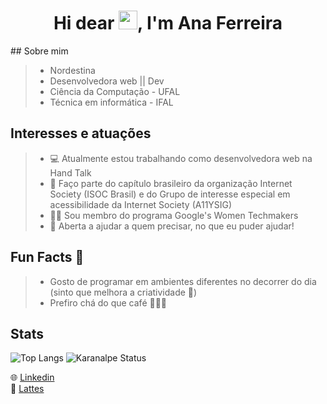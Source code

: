 <h1 align="center">Hi dear <img src="https://raw.githubusercontent.com/kaueMarques/kaueMarques/master/hi.gif" width="30px">, I'm Ana Ferreira</h1>
## Sobre mim

> - Nordestina
> - Desenvolvedora web || Dev
> - Ciência da Computação - UFAL
> - Técnica em informática - IFAL

## Interesses e atuações
> - :computer: Atualmente estou trabalhando como desenvolvedora web na Hand Talk </br>
> - 🌱 Faço parte do capítulo brasileiro da organização Internet Society (ISOC Brasil) e do Grupo de interesse especial em acessibilidade da Internet Society (A11YSIG) </br>
> - :ok_woman: Sou membro do programa Google's Women Techmakers </br>
> - :speech_balloon: Aberta a ajudar a quem precisar, no que eu puder ajudar! </br>

## Fun Facts 🤡
> - Gosto de programar em ambientes diferentes no decorrer do dia (sinto que melhora a criatividade 🤔) </br>
> - Prefiro chá do que café 🤷🏽‍♀️ </br>

## Stats
![Top Langs](https://github-readme-stats.vercel.app/api/top-langs/?username=AnaFerreira015&layout=compact)
![Karanalpe Status](https://github-readme-stats.vercel.app/api?username=AnaFerreira015&show_icons=true)

:globe_with_meridians: [Linkedin](https://www.linkedin.com/in/anaferreira015/) <br/>
:page_facing_up: [Lattes](http://lattes.cnpq.br/2701672104479356)
<!--
**AnaFerreira015/AnaFerreira015** is a ✨ _special_ ✨ repository because its `README.md` (this file) appears on your GitHub profile.

Here are some ideas to get you started:

- 🔭 I’m currently working on ...
- 🌱 I’m currently learning ...
- 👯 I’m looking to collaborate on ...
- 🤔 I’m looking for help with ...
- 💬 Ask me about ...
- 📫 How to reach me: ...
- 😄 Pronouns: ...
- ⚡ Fun fact: ...
-->
